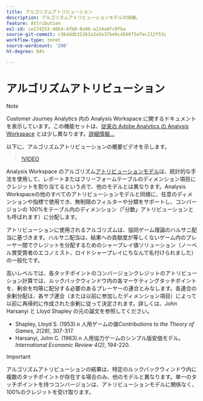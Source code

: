 ```yaml
---
title: アルゴリズムアトリビューション
description: アルゴリズムアトリビューションモデルの詳細。
feature: Attribution
exl-id: ce174253-4864-4fb0-8a96-a134a9fc9fba
source-git-commit: c36dddb31261a3a5e37be9c4566f5e7ec212f53c
workflow-type: tm+mt
source-wordcount: '298'
ht-degree: 84%

---
```


# アルゴリズムアトリビューション

>[!NOTE]
>
>Customer Journey Analytics 内の Analysis Workspace に関するドキュメントを表示しています。この機能セットは、[従来の Adobe Analytics の Analysis Workspace](https://experienceleague.adobe.com/docs/analytics/analyze/analysis-workspace/home.html?lang=ja) とは少し異なります。[詳細情報...](/help/getting-started/cja-aa.md)

以下に、アルゴリズムアトリビューションの概要ビデオを示します。

>[!VIDEO](https://video.tv.adobe.com/v/36205/?quality=12)

Analysis Workspace のアルゴリズム[アトリビューションモデル](models.md)は、統計的な手法を使用して、レポートまたはフリーフォームテーブルのディメンション項目にクレジットを割り当てるという点で、他のモデルとは異なります。Analysis Workspaceの他のすべてのアトリビューションモデルと同様に、任意のディメンションや指標で使用でき、無制限のフィルターや分類をサポートし、コンバージョンの 100%をテーブル内のディメンション（「分数」アトリビューションとも呼ばれます）に分配します。

アトリビューションに使用されるアルゴリズムは、協同ゲーム理論のハルサニ配当に基づきます。ハルサニ配当は、結果への貢献度が等しくないゲーム内のプレーヤー間でクレジットを分配するためのシャープレイ値ソリューション（ノーベル賞受賞者のエコノミスト、ロイドシャープレイにちなんで名付けられました）の一般化です。

高いレベルでは、各タッチポイントのコンバージョンクレジットのアトリビューション計算では、ルックバックウィンドウ内の各マーケティングタッチポイントを、剰余を均等に配分する必要のあるプレーヤーの連合とみなします。各連合の余剰分配は、各サブ連合（または以前に参加したディメンション項目）によって以前に再帰的に作成された余剰に従って決定されます。詳しくは、John Harsanyi と Lloyd Shapley の元の論文を参照してください。

* Shapley, Lloyd S. (1953).n 人用ゲームの値&#x200B;*Contributions to the Theory of Games, 2(28)*, 307-317.
* Harsanyi, John C. (1963).n 人用協力ゲームのシンプル版安価モデル。*International Economic Review 4(2)*, 194-220.

>[!IMPORTANT]
>
>アルゴリズムアトリビューションの結果は、特定のルックバックウィンドウ内に複数のタッチポイントが存在する場合のみ、他のモデルと異なります。単一のタッチポイントを持つコンバージョンは、アトリビューションモデルに関係なく、100%のクレジットを受け取ります。
